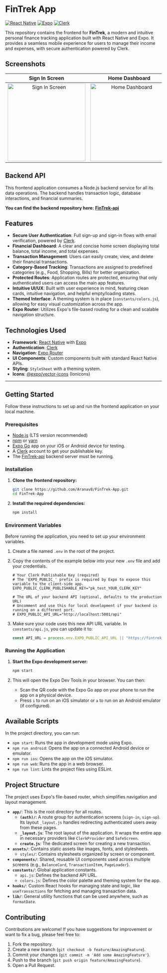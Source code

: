 # FinTrek App

[![React Native](https://img.shields.io/badge/React_Native-20232A?style=for-the-badge&logo=react&logoColor=61DAFB)](https://reactnative.dev/) [![Expo](https://img.shields.io/badge/Expo-000020?style=for-the-badge&logo=expo&logoColor=white)](https://expo.dev/) [![Clerk](https://img.shields.io/badge/Clerk-6C47FF?style=for-the-badge&logo=clerk&logoColor=white)](https://clerk.com/)

This repository contains the frontend for **FinTrek**, a modern and intuitive personal finance tracking application built with React Native and Expo. It provides a seamless mobile experience for users to manage their income and expenses, with secure authentication powered by Clerk.

## Screenshots

| Sign In Screen                                                                                                                              | Home Dashboard                                                                                                                              | Create Transaction                                                                                                                          |
| :-----------------------------------------------------------------------------------------------------------------------------------------: | :-----------------------------------------------------------------------------------------------------------------------------------------: | :-----------------------------------------------------------------------------------------------------------------------------------------: |
| <img src="https://github.com/user-attachments/assets/7293ec9d-10f2-4f92-8af7-3cc2c95fadca" alt="Sign In Screen" width="250"/> | <img src="https://github.com/user-attachments/assets/c372fe73-870d-4c21-9e12-46e1efb7d795" alt="Home Dashboard" width="250"/> | <img src="https://github.com/user-attachments/assets/f50ad615-fbeb-4776-a29f-d3a3b88795c1" alt="Create Transaction" width="250"/> |

## Backend API

This frontend application consumes a Node.js backend service for all its data operations. The backend handles transaction logic, database interactions, and financial summaries.

**You can find the backend repository here:** [**FinTrek-api**](https://github.com/Aranav8/FinTrek-api)

## Features

-   **Secure User Authentication**: Full sign-up and sign-in flows with email verification, powered by [Clerk](https://clerk.com/).
-   **Financial Dashboard**: A clear and concise home screen displaying total balance, total income, and total expenses.
-   **Transaction Management**: Users can easily create, view, and delete their financial transactions.
-   **Category-Based Tracking**: Transactions are assigned to predefined categories (e.g., Food, Shopping, Bills) for better organization.
-   **Protected Routes**: Application routes are protected, ensuring that only authenticated users can access the main app features.
-   **Intuitive UI/UX**: Built with user experience in mind, featuring clean cards, intuitive navigation, and helpful empty/loading states.
-   **Themed Interface**: A theming system is in place (`constants/colors.js`), allowing for easy visual customization across the app.
-   **Expo Router**: Utilizes Expo's file-based routing for a clean and scalable navigation structure.

## Technologies Used

-   **Framework**: [React Native](https://reactnative.dev/) with [Expo](https://expo.dev/)
-   **Authentication**: [Clerk](https://clerk.com/)
-   **Navigation**: [Expo Router](https://docs.expo.dev/router/introduction/)
-   **UI Components**: Custom components built with standard React Native APIs.
-   **Styling**: `StyleSheet` with a theming system.
-   **Icons**: [@expo/vector-icons](https://docs.expo.dev/guides/icons/) (Ionicons)

---

## Getting Started

Follow these instructions to set up and run the frontend application on your local machine.

### Prerequisites

-   [Node.js](https://nodejs.org/) (LTS version recommended)
-   [npm](https://www.npmjs.com/) or [yarn](https://yarnpkg.com/)
-   [Expo Go](https://expo.dev/go) app on your iOS or Android device for testing.
-   A [Clerk](https://clerk.com/) account to get your publishable key.
-   The [FinTrek-api](https://github.com/Aranav8/FinTrek-api) backend server must be running.

### Installation

1.  **Clone the frontend repository:**
    ```sh
    git clone https://github.com/Aranav8/FinTrek-App.git
    cd FinTrek-App
    ```

2.  **Install the required dependencies:**
    ```sh
    npm install
    ```

### Environment Variables

Before running the application, you need to set up your environment variables.

1.  Create a file named `.env` in the root of the project.
2.  Copy the contents of the example below into your new `.env` file and add your credentials.

    ```env
    # Your Clerk Publishable Key (required)
    # The 'EXPO_PUBLIC_' prefix is required by Expo to expose this variable to the client-side app.
    EXPO_PUBLIC_CLERK_PUBLISHABLE_KEY="pk_test_YOUR_CLERK_KEY"

    # The URL of your backend API (optional, defaults to the production URL)
    # Uncomment and use this for local development if your backend is running on a different port.
    # EXPO_PUBLIC_API_URL="http://localhost:5001/api"
    ```

3.  Make sure your code uses this new API URL variable. In `constants/api.js`, you can update it to:
    ```javascript
    const API_URL = process.env.EXPO_PUBLIC_API_URL || "https://fintrek-api.onrender.com/api";
    ```

### Running the Application

1.  **Start the Expo development server:**
    ```sh
    npm start
    ```

2.  This will open the Expo Dev Tools in your browser. You can then:
    -   Scan the QR code with the Expo Go app on your phone to run the app on a physical device.
    -   Press `i` to run on an iOS simulator or `a` to run on an Android emulator (if configured).

## Available Scripts

In the project directory, you can run:

-   `npm start`: Runs the app in development mode using Expo.
-   `npm run android`: Opens the app on a connected Android device or emulator.
-   `npm run ios`: Opens the app on the iOS simulator.
-   `npm run web`: Runs the app in a web browser.
-   `npm run lint`: Lints the project files using ESLint.

## Project Structure

The project uses Expo's file-based router, which simplifies navigation and layout management.

-   **`app/`**: This is the root directory for all routes.
    -   **`(auth)/`**: A route group for authentication screens (`sign-in`, `sign-up`). Its layout `_layout.js` handles redirecting authenticated users away from these pages.
    -   **`_layout.js`**: The root layout of the application. It wraps the entire app in necessary providers like `ClerkProvider` and `SafeScreen`.
    -   **`create.js`**: The dedicated screen for creating a new transaction.
-   **`assets/`**: Contains static assets like images, fonts, and stylesheets.
    -   `styles/`: Contains stylesheets organized by screen or component.
-   **`components/`**: Shared, reusable UI components used across multiple screens (e.g., `BalanceCard`, `TransactionItem`, `PageLoader`).
-   **`constants/`**: Global application constants.
    -   `api.js`: Defines the backend API URL.
    -   `colors.js`: Defines the color palette and theming system for the app.
-   **`hooks/`**: Custom React hooks for managing state and logic, like `useTransactions` for fetching and managing transaction data.
-   **`lib/`**: General utility functions that can be used anywhere, such as `formatDate`.

## Contributing

Contributions are welcome! If you have suggestions for improvement or want to fix a bug, please feel free to:

1.  Fork the repository.
2.  Create a new branch (`git checkout -b feature/AmazingFeature`).
3.  Commit your changes (`git commit -m 'Add some AmazingFeature'`).
4.  Push to the branch (`git push origin feature/AmazingFeature`).
5.  Open a Pull Request.
